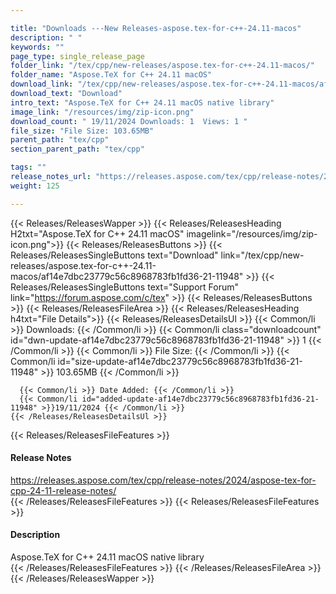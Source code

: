 ```yaml
---

title: "Downloads ---New Releases-aspose.tex-for-c++-24.11-macos"
description: " "
keywords: ""
page_type: single_release_page
folder_link: "/tex/cpp/new-releases/aspose.tex-for-c++-24.11-macos/"
folder_name: "Aspose.TeX for C++ 24.11 macOS"
download_link: "/tex/cpp/new-releases/aspose.tex-for-c++-24.11-macos/af14e7dbc23779c56c8968783fb1fd36-21-11948"
download_text: "Download"
intro_text: "Aspose.TeX for C++ 24.11 macOS native library"
image_link: "/resources/img/zip-icon.png"
download_count: " 19/11/2024 Downloads: 1  Views: 1 "
file_size: "File Size: 103.65MB"
parent_path: "tex/cpp"
section_parent_path: "tex/cpp"

tags: ""
release_notes_url: "https://releases.aspose.com/tex/cpp/release-notes/2024/aspose-tex-for-cpp-24-11-release-notes/"
weight: 125

---
```


{{< Releases/ReleasesWapper >}}
  {{< Releases/ReleasesHeading H2txt="Aspose.TeX for C++ 24.11 macOS" imagelink="/resources/img/zip-icon.png">}}
  {{< Releases/ReleasesButtons >}}
    {{< Releases/ReleasesSingleButtons text="Download" link="/tex/cpp/new-releases/aspose.tex-for-c++-24.11-macos/af14e7dbc23779c56c8968783fb1fd36-21-11948" >}}
    {{< Releases/ReleasesSingleButtons text="Support Forum" link="https://forum.aspose.com/c/tex" >}}
  {{< Releases/ReleasesButtons >}}
  {{< Releases/ReleasesFileArea >}}
    {{< Releases/ReleasesHeading h4txt="File Details">}}
    {{< Releases/ReleasesDetailsUl >}}
      {{< Common/li >}} Downloads: {{< /Common/li >}}
      {{< Common/li class="downloadcount" id="dwn-update-af14e7dbc23779c56c8968783fb1fd36-21-11948" >}} 1 {{< /Common/li >}}
      {{< Common/li >}} File Size: {{< /Common/li >}}
      {{< Common/li id="size-update-af14e7dbc23779c56c8968783fb1fd36-21-11948" >}} 103.65MB {{< /Common/li >}}

      {{< Common/li >}} Date Added: {{< /Common/li >}}
      {{< Common/li id="added-update-af14e7dbc23779c56c8968783fb1fd36-21-11948" >}}19/11/2024 {{< /Common/li >}}
    {{< /Releases/ReleasesDetailsUl >}}

  {{< Releases/ReleasesFileFeatures >}}
      <h4>Release Notes</h4><div><a href='https://releases.aspose.com/tex/cpp/release-notes/2024/aspose-tex-for-cpp-24-11-release-notes/'>https://releases.aspose.com/tex/cpp/release-notes/2024/aspose-tex-for-cpp-24-11-release-notes/</a></div>
  {{< /Releases/ReleasesFileFeatures >}}
  {{< Releases/ReleasesFileFeatures >}}
      <h4>Description</h4><div class="HTMLDescription">Aspose.TeX for C++ 24.11 macOS native library</div>
  {{< /Releases/ReleasesFileFeatures >}}
 {{< /Releases/ReleasesFileArea >}}
{{< /Releases/ReleasesWapper >}}


